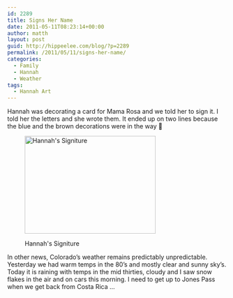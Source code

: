 ```yaml
---
id: 2289
title: Signs Her Name
date: 2011-05-11T08:23:14+00:00
author: matth
layout: post
guid: http://hippeelee.com/blog/?p=2289
permalink: /2011/05/11/signs-her-name/
categories:
  - Family
  - Hannah
  - Weather
tags:
  - Hannah Art
---
```

Hannah was decorating a card for Mama Rosa and we told her to sign it. I told her the letters and she wrote them. It ended up on two lines because the blue and the brown decorations were in the way 🙂<figure id="attachment_2290" style="width: 300px" class="wp-caption aligncenter">

<a href="http://hippeelee.com/blog/2011/05/signs-her-name/cimg0212/" rel="attachment wp-att-2290"><img class="size-medium wp-image-2290" title="Hannah's Signiture" src="http://192.241.192.98/wp-content/uploads/2011/05/CIMG0212-300x224.jpg" alt="Hannah's Signiture" width="300" height="224" srcset="http://localhost/wp-content/uploads/2011/05/CIMG0212-300x224.jpg 300w, http://localhost/wp-content/uploads/2011/05/CIMG0212-768x574.jpg 768w, http://localhost/wp-content/uploads/2011/05/CIMG0212-1024x766.jpg 1024w" sizes="(max-width: 300px) 100vw, 300px" /></a><figcaption class="wp-caption-text">Hannah's Signiture</figcaption></figure> 

In other news, Colorado&#8217;s weather remains predictably unpredictable. Yesterday we had warm temps in the 80&#8217;s and mostly clear and sunny sky&#8217;s. Today it is raining with temps in the mid thirties, cloudy and I saw snow flakes in the air and on cars this morning. I need to get up to Jones Pass when we get back from Costa Rica &#8230;